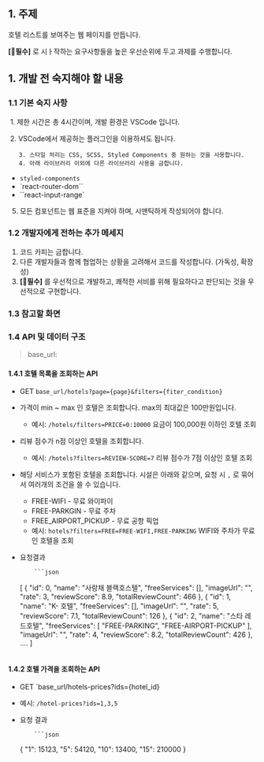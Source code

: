 ## 1. 주제

호텔 리스트를 보여주는 웹 페이지를 만듭니다.

**[📌필수]** 로 시ㅏ작하는 요구사항들을 높은 우선순위에 두고 과제를 수행합니다.

## 1. 개발 전 숙지해야 할 내용

### 1.1 기본 숙지 사항

​ 1. 제한 시간은 총 4시간이며, 개발 환경은 VSCode 입니다.

​ 2. VSCode에서 제공하는 플러그인을 이용하셔도 됩니다.

       3. 스타일 처리는 CSS, SCSS, Styled Components 중 원하는 것을 사용합니다.
       4. 아래 라이브러리 이외에 다른 라이브러리 사용을 금합니다.

- `styled-components`
- `react-router-dom``
- ``react-input-range`

5. 모든 컴포넌트는 웹 표준을 지켜야 하며, 시맨틱하게 작성되어야 합니다.

### 1.2 개발자에게 전하는 추가 메세지

1. 코드 카피는 금합니다.
2. 다른 개발자들과 함께 협업하는 상황을 고려해서 코드를 작성합니다. (가독성, 확장성)
3. **[📌필수]** 를 우선적으로 개발하고, 쾌적한 서비를 위해 필요하다고 판단되는 것을 우선적으로 구현합니다.

### 1.3 참고할 화면

### 1.4 API 및 데이터 구조

> base_url:

#### 1.4.1 호텔 목록을 조회하는 API

- GET `base_url/hotels?page={page}&filters={fiter_condition}`
- 가격이 min ~ max 인 호텔은 조회합니다. max의 최대값은 100만원입니다.

  - 예시: `/hotels/filters=PRICE=0:10000` 요금이 100,000원 이하인 호텔 조회

- 리뷰 점수가 n점 이상인 호텔을 조회합니다.

  - 예시: `/hotels?filters=REVIEW-SCORE=7` 리뷰 점수가 7점 이상인 호텔 조회

- 해당 서비스가 포함된 호텔을 조회합니다. 시설은 아래와 같으며, 요청 시 `,` 로 묶어서 여러개의 조건을 쓸 수 있습니다.

  - FREE-WIFI - 무료 와이파이
  - FREE-PARKGIN - 무료 주차
  - FREE_AIRPORT_PICKUP - 무료 공항 픽업
  - 예시: `hotels?filters=FREE=FREE-WIFI,FREE-PARKING` WIFI와 주차가 무료인 호텔을 조회

- 요청결과

          ```json

  [
  {
  "id": 0,
  "name": "사랑채 블랙호스텔",
  "freeServices": [],
  "imageUrl": "",
  "rate": 3,
  "reviewScore": 8.9,
  "totalReviewCount": 466
  },
  {
  "id": 1,
  "name": "K- 호텔",
  "freeServices": [],
  "imageUrl": "",
  "rate": 5,
  "reviewScore": 7.1,
  "totalReviewCount": 126
  },
  {
  "id": 2,
  "name": "스타 레드호텔",
  "freeServices": [
  "FREE-PARKING",
  "FREE-AIRPORT-PICKUP"
  ],
  "imageUrl": "",
  "rate": 4,
  "reviewScore": 8.2,
  "totalReviewCount": 426
  },
  ....
  ]
  ```

#### 1.4.2 호텔 가격을 조회하는 API

- GET `base_url/hotels-prices?ids={hotel_id}

- 예시: `/hotel-prices?ids=1,3,5`

- 요청 결과

          ```json

  {
  "1": 15123,
  "5": 54120,
  "10": 13400,
  "15": 210000
  }
  ```
